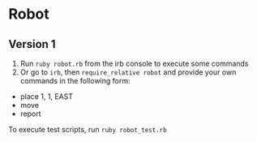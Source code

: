 # Robot

## Version 1

1. Run `ruby robot.rb` from the irb console to execute some commands
1. Or go to `irb`, then `require_relative robot` and provide your own commands in the following form:
* place 1, 1, EAST
* move
* report

To execute test scripts, run `ruby robot_test.rb`

